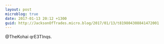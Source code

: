 ```yaml
---
layout: post
microblog: true
date: 2017-01-13 20:12 +1300
guid: http://JacksonOfTrades.micro.blog/2017/01/13/t819804308841472001.html
---
```

@TheKohai qrE3TInqs.
